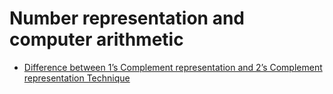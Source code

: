 # Number representation and computer arithmetic




* [Difference between 1’s Complement representation and 2’s Complement representation Technique][1]




[1]: https://www.geeksforgeeks.org/difference-between-1s-complement-representation-and-2s-complement-representation-technique/
